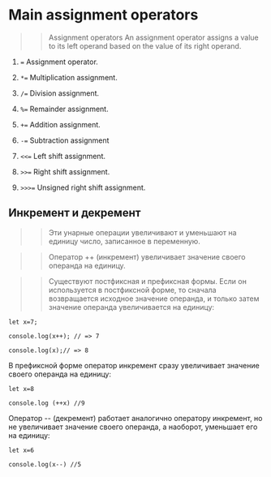 # Main assignment operators

>>Assignment operators
An assignment operator assigns a value to its left operand based on the value of its right operand.

1. `=` Assignment operator.

2. `*=` Multiplication assignment.

3. `/=` Division assignment.

4. `%=` Remainder assignment.

5. `+=` Addition assignment.

6. `-=` Subtraction assignment

7. `<<=` Left shift assignment.

8. `>>=` Right shift assignment.

9. `>>>=` Unsigned right shift assignment.


## **Инкремент и декремент**
>> Эти унарные операции увеличивают и уменьшают на единицу число, записанное в переменную. 

>>Оператор ++ (инкремент) увеличивает значение своего операнда на единицу. 

>>Существуют постфиксная и префиксная формы. 
>>Если он используется в постфиксной форме, то сначала возвращается исходное значение операнда, и только затем значение операнда увеличивается на единицу:

`let x=7;`



`console.log(x++); // => 7`

`console.log(x);// => 8`

В префиксной форме оператор инкремент сразу увеличивает значение своего операнда на единицу:

`let x=8`

`console.log (++x) //9`

Оператор -- (декремент) работает аналогично оператору инкремент, но не увеличивает значение своего операнда, а наоборот, уменьшает его на единицу:

`let x=6`

`console.log(x--) //5` 

